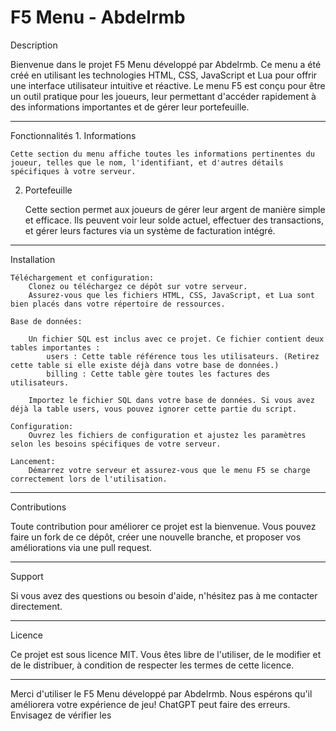 
# F5 Menu - Abdelrmb
Description

Bienvenue dans le projet F5 Menu développé par Abdelrmb. Ce menu a été créé en utilisant les technologies HTML, CSS, JavaScript et Lua pour offrir une interface utilisateur intuitive et réactive. Le menu F5 est conçu pour être un outil pratique pour les joueurs, leur permettant d'accéder rapidement à des informations importantes et de gérer leur portefeuille. 
<hr>
Fonctionnalités
1. Informations

    Cette section du menu affiche toutes les informations pertinentes du joueur, telles que le nom, l'identifiant, et d'autres détails spécifiques à votre serveur.

2. Portefeuille

    Cette section permet aux joueurs de gérer leur argent de manière simple et efficace. Ils peuvent voir leur solde actuel, effectuer des transactions, et gérer leurs factures via un système de facturation intégré.
<hr>
Installation

    Téléchargement et configuration:
        Clonez ou téléchargez ce dépôt sur votre serveur.
        Assurez-vous que les fichiers HTML, CSS, JavaScript, et Lua sont bien placés dans votre répertoire de ressources.

    Base de données:

        Un fichier SQL est inclus avec ce projet. Ce fichier contient deux tables importantes :
            users : Cette table référence tous les utilisateurs. (Retirez cette table si elle existe déjà dans votre base de données.)
            billing : Cette table gère toutes les factures des utilisateurs.

        Importez le fichier SQL dans votre base de données. Si vous avez déjà la table users, vous pouvez ignorer cette partie du script.

    Configuration:
        Ouvrez les fichiers de configuration et ajustez les paramètres selon les besoins spécifiques de votre serveur.

    Lancement:
        Démarrez votre serveur et assurez-vous que le menu F5 se charge correctement lors de l'utilisation.
<hr>
Contributions

Toute contribution pour améliorer ce projet est la bienvenue. Vous pouvez faire un fork de ce dépôt, créer une nouvelle branche, et proposer vos améliorations via une pull request.
<hr>
Support

Si vous avez des questions ou besoin d'aide, n'hésitez pas à me contacter directement.
<hr>
Licence

Ce projet est sous licence MIT. Vous êtes libre de l'utiliser, de le modifier et de le distribuer, à condition de respecter les termes de cette licence.

<hr>
Merci d'utiliser le F5 Menu développé par Abdelrmb. Nous espérons qu'il améliorera votre expérience de jeu!
ChatGPT peut faire des erreurs. Envisagez de vérifier les
